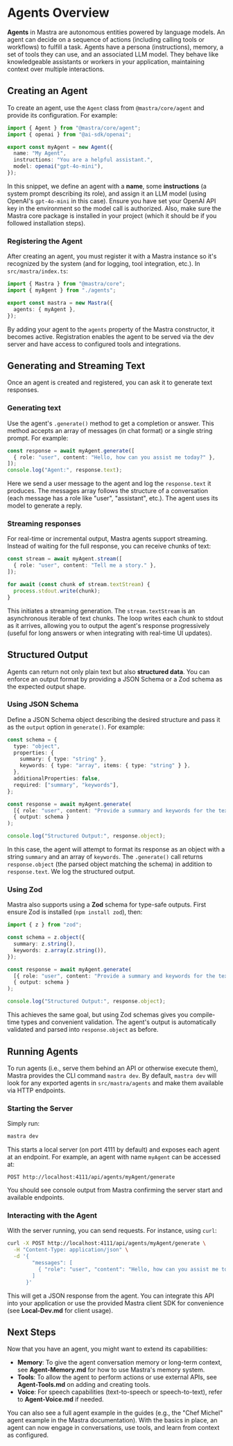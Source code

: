 # Agents Overview

**Agents** in Mastra are autonomous entities powered by language models. An agent can decide on a sequence of actions (including calling tools or workflows) to fulfill a task. Agents have a persona (instructions), memory, a set of tools they can use, and an associated LLM model. They behave like knowledgeable assistants or workers in your application, maintaining context over multiple interactions.

## Creating an Agent

To create an agent, use the `Agent` class from `@mastra/core/agent` and provide its configuration. For example:

```ts
import { Agent } from "@mastra/core/agent";
import { openai } from "@ai-sdk/openai";

export const myAgent = new Agent({
  name: "My Agent",
  instructions: "You are a helpful assistant.",
  model: openai("gpt-4o-mini"),
});
```

In this snippet, we define an agent with a **name**, some **instructions** (a system prompt describing its role), and assign it an LLM model (using OpenAI's `gpt-4o-mini` in this case). Ensure you have set your OpenAI API key in the environment so the model call is authorized. Also, make sure the Mastra core package is installed in your project (which it should be if you followed installation steps).

### Registering the Agent

After creating an agent, you must register it with a Mastra instance so it's recognized by the system (and for logging, tool integration, etc.). In `src/mastra/index.ts`:

```ts
import { Mastra } from "@mastra/core";
import { myAgent } from "./agents";

export const mastra = new Mastra({
  agents: { myAgent },
});
```

By adding your agent to the `agents` property of the Mastra constructor, it becomes active. Registration enables the agent to be served via the dev server and have access to configured tools and integrations.

## Generating and Streaming Text

Once an agent is created and registered, you can ask it to generate text responses.

### Generating text

Use the agent's `.generate()` method to get a completion or answer. This method accepts an array of messages (in chat format) or a single string prompt. For example:

```ts
const response = await myAgent.generate([
  { role: "user", content: "Hello, how can you assist me today?" },
]);
console.log("Agent:", response.text);
```

Here we send a user message to the agent and log the `response.text` it produces. The messages array follows the structure of a conversation (each message has a role like "user", "assistant", etc.). The agent uses its model to generate a reply.

### Streaming responses

For real-time or incremental output, Mastra agents support streaming. Instead of waiting for the full response, you can receive chunks of text:

```ts
const stream = await myAgent.stream([
  { role: "user", content: "Tell me a story." },
]);

for await (const chunk of stream.textStream) {
  process.stdout.write(chunk);
}
```

This initiates a streaming generation. The `stream.textStream` is an asynchronous iterable of text chunks. The loop writes each chunk to stdout as it arrives, allowing you to output the agent's response progressively (useful for long answers or when integrating with real-time UI updates).

## Structured Output

Agents can return not only plain text but also **structured data**. You can enforce an output format by providing a JSON Schema or a Zod schema as the expected output shape.

### Using JSON Schema

Define a JSON Schema object describing the desired structure and pass it as the `output` option in `generate()`. For example:

```ts
const schema = {
  type: "object",
  properties: {
    summary: { type: "string" },
    keywords: { type: "array", items: { type: "string" } },
  },
  additionalProperties: false,
  required: ["summary", "keywords"],
};

const response = await myAgent.generate(
  [{ role: "user", content: "Provide a summary and keywords for the text..." }],
  { output: schema }
);

console.log("Structured Output:", response.object);
```

In this case, the agent will attempt to format its response as an object with a string `summary` and an array of `keywords`. The `.generate()` call returns `response.object` (the parsed object matching the schema) in addition to `response.text`. We log the structured output.

### Using Zod

Mastra also supports using a **Zod** schema for type-safe outputs. First ensure Zod is installed (`npm install zod`), then:

```ts
import { z } from "zod";

const schema = z.object({
  summary: z.string(),
  keywords: z.array(z.string()),
});

const response = await myAgent.generate(
  [{ role: "user", content: "Provide a summary and keywords for the text..." }],
  { output: schema }
);

console.log("Structured Output:", response.object);
```

This achieves the same goal, but using Zod schemas gives you compile-time types and convenient validation. The agent's output is automatically validated and parsed into `response.object` as before.

## Running Agents

To run agents (i.e., serve them behind an API or otherwise execute them), Mastra provides the CLI command `mastra dev`. By default, `mastra dev` will look for any exported agents in `src/mastra/agents` and make them available via HTTP endpoints.

### Starting the Server

Simply run:

```sh
mastra dev
```

This starts a local server (on port 4111 by default) and exposes each agent at an endpoint. For example, an agent with name `myAgent` can be accessed at:

```
POST http://localhost:4111/api/agents/myAgent/generate
```

You should see console output from Mastra confirming the server start and available endpoints.

### Interacting with the Agent

With the server running, you can send requests. For instance, using `curl`:

```sh
curl -X POST http://localhost:4111/api/agents/myAgent/generate \
  -H "Content-Type: application/json" \
  -d '{
        "messages": [
          { "role": "user", "content": "Hello, how can you assist me today?" }
        ]
      }'
```

This will get a JSON response from the agent. You can integrate this API into your application or use the provided Mastra client SDK for convenience (see **Local-Dev.md** for client usage).

## Next Steps

Now that you have an agent, you might want to extend its capabilities:

- **Memory**: To give the agent conversation memory or long-term context, see **Agent-Memory.md** for how to use Mastra's memory system.
- **Tools**: To allow the agent to perform actions or use external APIs, see **Agent-Tools.md** on adding and creating tools.
- **Voice**: For speech capabilities (text-to-speech or speech-to-text), refer to **Agent-Voice.md** if needed.

You can also see a full agent example in the guides (e.g., the "Chef Michel" agent example in the Mastra documentation). With the basics in place, an agent can now engage in conversations, use tools, and learn from context as configured.
